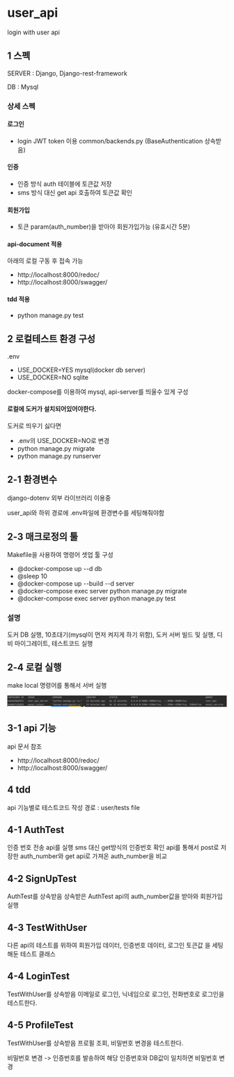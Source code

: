 # user_api
login with user api

## 1 스펙
SERVER : Django, Django-rest-framework

DB : Mysql

### 상세 스펙

#### 로그인 
- login JWT token 이용 common/backends.py (BaseAuthentication 상속받음)

#### 인증
- 인증 방식 auth 테이블에 토큰값 저장
- sms 방식 대신 get api 호출하여 토큰값 확인

#### 회원가입
- 토큰 param(auth_number)을 받아야 회원가입가능 (유효시간 5분)

#### api-document 적용
아래의 로컬 구동 후 접속 가능
- http://localhost:8000/redoc/
- http://localhost:8000/swagger/

#### tdd 적용
- python manage.py test

## 2 로컬테스트 환경 구성
.env
- USE_DOCKER=YES   mysql(docker db server)
- USE_DOCKER=NO    sqlite

docker-compose를 이용하여 mysql, api-server를 띄울수 있게 구성

#### 로컬에 도커가 설치되어있어야한다.

도커로 띄우기 싫다면
- .env의 USE_DOCKER=NO로 변경
- python manage.py migrate
- python manage.py runserver


## 2-1 환경변수
django-dotenv 외부 라이브러리 이용중

user_api와 하위 경로에 .env파일에 환경변수를 세팅해줘야함

## 2-3 매크로정의 툴
Makefile을 사용하여 명령어 셋업 툴 구성

- @docker-compose up --d db
- @sleep 10
- @docker-compose up --build --d server
- @docker-compose exec server python manage.py migrate
- @docker-compose exec server python manage.py test

### 설명 
도커 DB 실행, 10초대기(mysql이 먼저 켜지게 하기 위함), 도커 서버 빌드 및 실행, 디비 마이그레이트, 테스트코드 실행

## 2-4 로컬 실행
make local 명령어를 통해서 서버 실행

![result](base/img/docker.png)


## 3-1 api 기능
api 문서 참조
- http://localhost:8000/redoc/
- http://localhost:8000/swagger/ 

## 4 tdd
api 기능별로 테스트코드 작성
경로 : user/tests file

## 4-1 AuthTest
인증 번호 전송 api를 실행
sms 대신 get방식의 인증번호 확인 api를 통해서
post로 저장한 auth_number와 get api로 가져온 auth_number을 비교

## 4-2 SignUpTest
AuthTest를 상속받음
상속받은 AuthTest api의 auth_number값을 받아와 회원가입 실행

## 4-3 TestWithUser
다른 api의 테스트를 위하여 회원가입 데이터, 인증번호 데이터, 로그인 토큰값
을 세팅해둔 테스트 클래스

## 4-4 LoginTest
TestWithUser를 상속받음
이메일로 로그인, 닉네임으로 로그인, 전화번호로 로그인을 테스트한다.


## 4-5 ProfileTest
TestWithUser를 상속받음
프로필 조회, 비밀번호 변경을 테스트한다.

비밀번호 변경 -> 인증번호를 발송하여 해당 인증번호와 DB값이 일치하면 비밀번호 변경 




